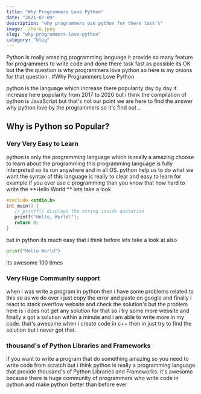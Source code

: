 ```yaml
---
title: "Why Programmers Love Python"
date: "2021-07-09"
description: "why programmers use python for there task's"
image: ./hero.jpeg
slug: "why-programmers-love-python"
category: "blog"
---
```


Python is really amazing programming language it provide so many feature for programmers to write code and done there task fast as possible its OK but the the question is why programmers love python
so here is my onions for that question .
#Why Programmers Love Python

python is the language which increase there popularity day by day it increase here popularity from 2017 to 2020 but i think the compilation of python is JavaScript but that's not our point we are here to find the answer why python love by the programmers so lt's find out ..

## Why is Python so Popular?

### Very Very Easy to Learn

python is only the programming language which is really a amazing choose to learn about the programming this programming language is fully interpreted so its run anywhere and in all OS.
python help us to do what we want the syntax of this language is really to clear and easy to learn for example if you ever use c programming than you know that how hard to write the **Hello World
** lets take a look

```c
#include <stdio.h>
int main() {
   // printf() displays the string inside quotation
   printf("Hello, World!");
   return 0;
}
```

but in python its much easy that i think before lets take a look at also

```python
print("Hello World")
```

its awesome 100 times

### Very Huge Community support

when i was write a program in python then i have some problems related to this so as we do ever i just copy the error and paste on google and finally i react to stack overflow website and check the solution's but the problem here is i does not get any solution for that so i try some more website and finally a got a solution within a minute and i am able to write more in my code. that's awesome when i create code in c++ then in just try to find the solution but i never got that.

### thousand's of Python Libraries and Frameworks

if you want to write a program that do something amazing so you need to write code from scratch but i think python is really a programming language that provide thousand's of Python Libraries and Frameworks. it's awesome because there is huge community of programmers who write code in python and make python better than before ever
